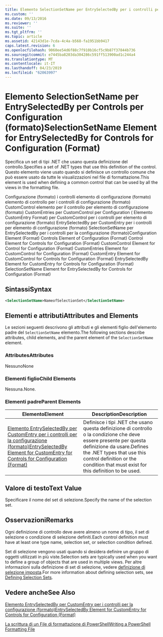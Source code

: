 ```yaml
---
title: Elemento SelectionSetName per EntrySelectedBy per i controlli per la configurazione (formato) | Microsoft Docs
ms.custom: ''
ms.date: 09/13/2016
ms.reviewer: ''
ms.suite: ''
ms.tgt_pltfrm: ''
ms.topic: article
ms.assetid: 42143d1e-7cda-4c4a-b568-fa1951bb9417
caps.latest.revision: 6
ms.openlocfilehash: 9060ee54d6f88c7f910b16cf5c9b87f37844b736
ms.sourcegitcommit: e7445ba8203da304286c591ff513900ad1c244a4
ms.translationtype: MT
ms.contentlocale: it-IT
ms.lasthandoff: 04/23/2019
ms.locfileid: "62063997"
---
```

# <a name="selectionsetname-element-for-entryselectedby-for-controls-for-configuration-format"></a><span data-ttu-id="c9004-102">Elemento SelectionSetName per EntrySelectedBy per Controls per Configuration (formato)</span><span class="sxs-lookup"><span data-stu-id="c9004-102">SelectionSetName Element for EntrySelectedBy for Controls for Configuration (Format)</span></span>

<span data-ttu-id="c9004-103">Specifica un set di tipi .NET che usano questa definizione del controllo.</span><span class="sxs-lookup"><span data-stu-id="c9004-103">Specifies a set of .NET types that use this definition of the control.</span></span> <span data-ttu-id="c9004-104">Questo elemento viene usato quando si definisce un controllo comune che può essere usato da tutte le visualizzazioni nel file di formattazione.</span><span class="sxs-lookup"><span data-stu-id="c9004-104">This element is used when defining a common control that can be used by all the views in the formatting file.</span></span>

<span data-ttu-id="c9004-105">Configurazione (formato) i controlli elemento di configurazione (formato) elemento di controllo per i controlli di configurazione (formato) CustomControl elemento per il controllo per elemento di configurazione (formato) CustomEntries per CustomControl per Configuration ( Elemento CustomEntry Format) per CustomControl per i controlli per elemento di configurazione (formato) EntrySelectedBy per CustomEntry per i controlli per elemento di configurazione (formato) SelectionSetName per EntrySelectedBy per i controlli per la configurazione (formato)</span><span class="sxs-lookup"><span data-stu-id="c9004-105">Configuration Element (Format) Controls Element of Configuration (Format) Control Element for Controls for Configuration (Format) CustomControl Element for Control for Configuration (Format) CustomEntries Element for CustomControl for Configuration (Format) CustomEntry Element for CustomControl for Controls for Configuration (Format) EntrySelectedBy Element for CustomEntry for Controls for Configuration (Format) SelectionSetName Element for EntrySelectedBy for Controls for Configuration (Format)</span></span>

## <a name="syntax"></a><span data-ttu-id="c9004-106">Sintassi</span><span class="sxs-lookup"><span data-stu-id="c9004-106">Syntax</span></span>

```xml
<SelectionSetName>NameofSelectionSet</SelectionSetName>

```

## <a name="attributes-and-elements"></a><span data-ttu-id="c9004-107">Elementi e attributi</span><span class="sxs-lookup"><span data-stu-id="c9004-107">Attributes and Elements</span></span>

<span data-ttu-id="c9004-108">Le sezioni seguenti descrivono gli attributi e gli elementi figlio dell'elemento padre del `SelectionSetName` elemento.</span><span class="sxs-lookup"><span data-stu-id="c9004-108">The following sections describe attributes, child elements, and the parent element of the `SelectionSetName` element.</span></span>

### <a name="attributes"></a><span data-ttu-id="c9004-109">Attributes</span><span class="sxs-lookup"><span data-stu-id="c9004-109">Attributes</span></span>

<span data-ttu-id="c9004-110">Nessuno</span><span class="sxs-lookup"><span data-stu-id="c9004-110">None</span></span>

### <a name="child-elements"></a><span data-ttu-id="c9004-111">Elementi figlio</span><span class="sxs-lookup"><span data-stu-id="c9004-111">Child Elements</span></span>

<span data-ttu-id="c9004-112">Nessuna.</span><span class="sxs-lookup"><span data-stu-id="c9004-112">None.</span></span>

### <a name="parent-elements"></a><span data-ttu-id="c9004-113">Elementi padre</span><span class="sxs-lookup"><span data-stu-id="c9004-113">Parent Elements</span></span>

|<span data-ttu-id="c9004-114">Elemento</span><span class="sxs-lookup"><span data-stu-id="c9004-114">Element</span></span>|<span data-ttu-id="c9004-115">Description</span><span class="sxs-lookup"><span data-stu-id="c9004-115">Description</span></span>|
|-------------|-----------------|
|[<span data-ttu-id="c9004-116">Elemento EntrySelectedBy per CustomEntry per i controlli per la configurazione (formato)</span><span class="sxs-lookup"><span data-stu-id="c9004-116">EntrySelectedBy Element for CustomEntry for Controls for Configuration (Format)</span></span>](./entryselectedby-element-for-customentry-for-controls-for-configuration-format.md)|<span data-ttu-id="c9004-117">Definisce i tipi .NET che usano questa definizione di controllo o la condizione che deve essere presente per questa definizione da usare.</span><span class="sxs-lookup"><span data-stu-id="c9004-117">Defines the .NET types that use this control definition or the condition that must exist for this definition to be used.</span></span>|

## <a name="text-value"></a><span data-ttu-id="c9004-118">Valore di testo</span><span class="sxs-lookup"><span data-stu-id="c9004-118">Text Value</span></span>

<span data-ttu-id="c9004-119">Specificare il nome del set di selezione.</span><span class="sxs-lookup"><span data-stu-id="c9004-119">Specify the name of the selection set.</span></span>

## <a name="remarks"></a><span data-ttu-id="c9004-120">Osservazioni</span><span class="sxs-lookup"><span data-stu-id="c9004-120">Remarks</span></span>

<span data-ttu-id="c9004-121">Ogni definizione di controllo deve avere almeno un nome di tipo, il set di selezione o condizione di selezione definiti.</span><span class="sxs-lookup"><span data-stu-id="c9004-121">Each control definition must have at least one type name, selection set, or selection condition defined.</span></span>

<span data-ttu-id="c9004-122">Set di selezione vengono usati quando si desidera definire un gruppo di oggetti utilizzati in più viste.</span><span class="sxs-lookup"><span data-stu-id="c9004-122">Selection sets are typically used when you want to define a group of objects that are used in multiple views.</span></span> <span data-ttu-id="c9004-123">Per altre informazioni sulla definizione di set di selezione, vedere [definizione di selezione imposta](./defining-selection-sets.md).</span><span class="sxs-lookup"><span data-stu-id="c9004-123">For more information about defining selection sets, see [Defining Selection Sets](./defining-selection-sets.md).</span></span>

## <a name="see-also"></a><span data-ttu-id="c9004-124">Vedere anche</span><span class="sxs-lookup"><span data-stu-id="c9004-124">See Also</span></span>

[<span data-ttu-id="c9004-125">Elemento EntrySelectedBy per CustomEntry per i controlli per la configurazione (formato)</span><span class="sxs-lookup"><span data-stu-id="c9004-125">EntrySelectedBy Element for CustomEntry for Controls for Configuration (Format)</span></span>](./entryselectedby-element-for-customentry-for-controls-for-configuration-format.md)

[<span data-ttu-id="c9004-126">La scrittura di un File di formattazione di PowerShell</span><span class="sxs-lookup"><span data-stu-id="c9004-126">Writing a PowerShell Formatting File</span></span>](./writing-a-powershell-formatting-file.md)
